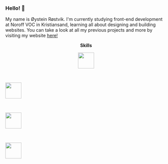 ### Hello! 👋

My name is Øystein Røstvik. I'm currently studying front-end development at Noroff VOC in Kristiansand, learning all about designing and building websites.  You can take a look at all my previous projects and more by visiting my website [here!](https://portfolio-oystein-rostvik.netlify.app)

<p align="center">
  <b>Skills</b>
 </p>
 <p align="center">
<img height=50 src="https://cdn.jsdelivr.net/gh/devicons/devicon/icons/html5/html5-original-wordmark.svg" /> <pre> </pre> <img height=50 src="https://cdn.jsdelivr.net/gh/devicons/devicon/icons/css3/css3-original-wordmark.svg" /> <pre> </pre> <img height=50 src="https://cdn.jsdelivr.net/gh/devicons/devicon/icons/javascript/javascript-original.svg" /> <pre> </pre> <img height=50 src="https://cdn.jsdelivr.net/gh/devicons/devicon/icons/wordpress/wordpress-original.svg" />
 </p>

<!--
**Tanix98/Tanix98** is a ✨ _special_ ✨ repository because its `README.md` (this file) appears on your GitHub profile.

Here are some ideas to get you started:

- 🔭 I’m currently working on ...
- 🌱 I’m currently learning ...
- 👯 I’m looking to collaborate on ...
- 🤔 I’m looking for help with ...
- 💬 Ask me about ...
- 📫 How to reach me: ...
- 😄 Pronouns: ...
- ⚡ Fun fact: ...
-->
